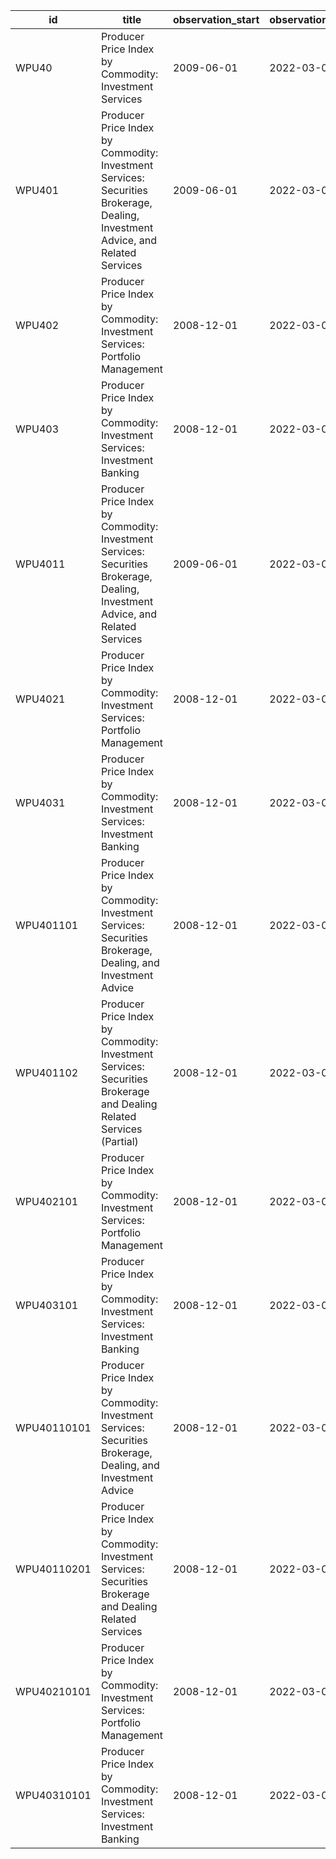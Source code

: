 | id          | title                                                                                                                          | observation_start   | observation_end   |
|-------------|--------------------------------------------------------------------------------------------------------------------------------|---------------------|-------------------|
| WPU40       | Producer Price Index by Commodity: Investment Services                                                                         | 2009-06-01          | 2022-03-01        |
| WPU401      | Producer Price Index by Commodity: Investment Services: Securities Brokerage, Dealing, Investment Advice, and Related Services | 2009-06-01          | 2022-03-01        |
| WPU402      | Producer Price Index by Commodity: Investment Services: Portfolio Management                                                   | 2008-12-01          | 2022-03-01        |
| WPU403      | Producer Price Index by Commodity: Investment Services: Investment Banking                                                     | 2008-12-01          | 2022-03-01        |
| WPU4011     | Producer Price Index by Commodity: Investment Services: Securities Brokerage, Dealing, Investment Advice, and Related Services | 2009-06-01          | 2022-03-01        |
| WPU4021     | Producer Price Index by Commodity: Investment Services: Portfolio Management                                                   | 2008-12-01          | 2022-03-01        |
| WPU4031     | Producer Price Index by Commodity: Investment Services: Investment Banking                                                     | 2008-12-01          | 2022-03-01        |
| WPU401101   | Producer Price Index by Commodity: Investment Services: Securities Brokerage, Dealing, and Investment Advice                   | 2008-12-01          | 2022-03-01        |
| WPU401102   | Producer Price Index by Commodity: Investment Services: Securities Brokerage and Dealing Related Services (Partial)            | 2008-12-01          | 2022-03-01        |
| WPU402101   | Producer Price Index by Commodity: Investment Services: Portfolio Management                                                   | 2008-12-01          | 2022-03-01        |
| WPU403101   | Producer Price Index by Commodity: Investment Services: Investment Banking                                                     | 2008-12-01          | 2022-03-01        |
| WPU40110101 | Producer Price Index by Commodity: Investment Services: Securities Brokerage, Dealing, and Investment Advice                   | 2008-12-01          | 2022-03-01        |
| WPU40110201 | Producer Price Index by Commodity: Investment Services: Securities Brokerage and Dealing Related Services                      | 2008-12-01          | 2022-03-01        |
| WPU40210101 | Producer Price Index by Commodity: Investment Services: Portfolio Management                                                   | 2008-12-01          | 2022-03-01        |
| WPU40310101 | Producer Price Index by Commodity: Investment Services: Investment Banking                                                     | 2008-12-01          | 2022-03-01        |